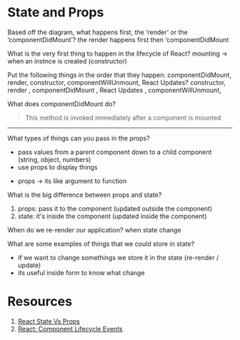
# State and Props

Based off the diagram, what happens first, the ‘render’ or the ‘componentDidMount’? 
the render happens first then ‘componentDidMount

 What is the very first thing to happen in the lifecycle of React?
mounting -> when an instnce is created (constructor)


Put the following things in the order that they happen: componentDidMount, render, constructor, componentWillUnmount, React Updates?
constructor,  render , componentDidMount ,  React Updates , componentWillUnmount,


 What does componentDidMount do?
>This method is invoked immediately after a component is mounted


-----------------------------------------------------------------------------------------------------

What types of things can you pass in the props? 
- pass values from a parent component down to a child component (string, object, numbers)
- use props to display things 
* props -> its like argument to function 

 What is the big difference between props and state?
1. props: pass it to the component (updated outside the component) 
2. state: it's inside the component (updated inside the component)

 When do we re-render our application?
when state change 


 What are some examples of things that we could store in state?
- if we want to change somethings we store it in the state (re-render / update)
- its useful inside form to know what change 



# Resources 
1. [React State Vs Props](https://www.youtube.com/watch?v=IYvD9oBCuJI) 
2. [React: Component Lifecycle Events](https://medium.com/@joshuablankenshipnola/react-component-lifecycle-events-cb77e670a093) 
